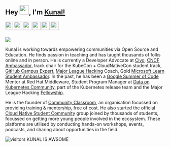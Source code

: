 ## Hey <img src="https://github.com/TheDudeThatCode/TheDudeThatCode/blob/master/Assets/Hi.gif" width="29px">, I'm [Kunal!](https://bio.link/kunalk) 

<a href="https://www.linkedin.com/in/kunal-kushwaha/">
  <img align="left" width="24px" src="https://cdn-icons-png.flaticon.com/512/174/174857.png"  />
</a>
<a href="https://twitter.com/kunalstwt">
  <img align="left" width="26px" src="https://logodownload.org/wp-content/uploads/2014/09/twitter-logo-6.png" />
</a>
<a href="mailto:kunalkushwaha453@gmail.com">
  <img align="left" width="26px" src="https://cdn-icons-png.flaticon.com/512/281/281769.png" />
</a>
<a href="https://www.youtube.com/channel/UCBGOUQHNNtNGcGzVq5rIXjw">
  <img align="left" width="26px" src="https://i.pinimg.com/originals/46/02/cb/4602cbc18967da9c1eba7452905cd99b.png" />
</a>
<a href="https://kunalkushwaha.com">
  <img align="left" width="26px" src="https://cdn.hashnode.com/res/hashnode/image/upload/v1611902473383/CDyAuTy75.png?auto=compress" />
</a>
<a href="https://www.instagram.com/kunalsig/">
  <img align="left" width="26px" src="https://upload.wikimedia.org/wikipedia/commons/thumb/a/a5/Instagram_icon.png/1024px-Instagram_icon.png" />
</a>

<br />
<br />

![](https://i.ibb.co/F38F21R/LinkedIn.jpg)

Kunal is working towards empowering communities via Open Source and Education. He finds passion in teaching and has taught thousands of folks online and in person. He is currently a Developer Advocate at [Civo](https://www.civo.com), [CNCF Ambassador](https://www.cncf.io/people/ambassadors/), track chair for the KubeCon + CloudNativeCon student track, [GitHub Campus Expert](https://education.github.com/experts), [Major League Hacking](https://mlh.io) Coach, Gold [Microsoft Learn Student Ambassador](https://studentambassadors.microsoft.com). In the past, he has been a [Google Summer of Code](https://summerofcode.withgoogle.com) Mentor at Red Hat Middleware, Student Program Manager at [Data on Kubernetes Community](https://dok.community), part of the Kubernetes release team and the Major League Hacking [Fellowship](https://fellowship.mlh.io).

He is the founder of [Community Classroom](https://www.commclassroom.org), an organisation focussed on providing training & mentorship, free of cost. He also started the official [Cloud Native Student Community](https://twitter.com/CNCFStudents) group joined by thousands of students, focussed on getting more young people involved in the ecosystem. These platforms are utilised by conducting hands-on workshops, events, podcasts, and sharing about opportunities in the field.

![visitors](https://visitor-badge.laobi.icu/badge?page_id=kunal-kushwaha.kunal-kushwaha)
KUNAL IS AWSOME

